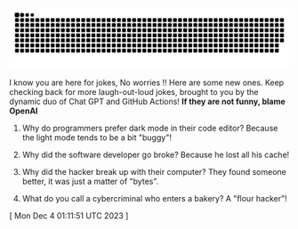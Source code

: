<picture>
  <source media="(prefers-color-scheme: dark)" srcset="https://raw.githubusercontent.com/platane/platane/output/github-contribution-grid-snake-dark.svg">
  <source media="(prefers-color-scheme: light)" srcset="https://raw.githubusercontent.com/platane/platane/output/github-contribution-grid-snake.svg">
  <img alt="github contribution grid snake animation" src="https://raw.githubusercontent.com/platane/platane/output/github-contribution-grid-snake.svg">
</picture>


I know you are here for jokes, No worries !!
Here are some new ones. Keep checking back for more laugh-out-loud jokes, brought to you by the dynamic duo of Chat GPT and GitHub Actions! __If they are not funny, blame OpenAI__
 
1. Why do programmers prefer dark mode in their code editor? 
   Because the light mode tends to be a bit "buggy"!

2. Why did the software developer go broke?
   Because he lost all his cache!

3. Why did the hacker break up with their computer?
   They found someone better, it was just a matter of "bytes".

4. What do you call a cybercriminal who enters a bakery?
   A "flour hacker"!
 
[ 
Mon Dec  4 01:11:51 UTC 2023
 ]

